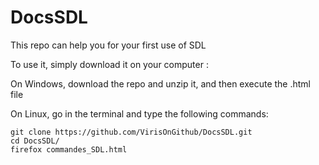 # DocsSDL
This repo can help you for your first use of SDL

To use it, simply download it on your computer :

On Windows, download the repo and unzip it, and then execute the .html file

 On Linux, go in the terminal and type the following commands:
 
  	git clone https://github.com/VirisOnGithub/DocsSDL.git
    cd DocsSDL/
    firefox commandes_SDL.html

  
